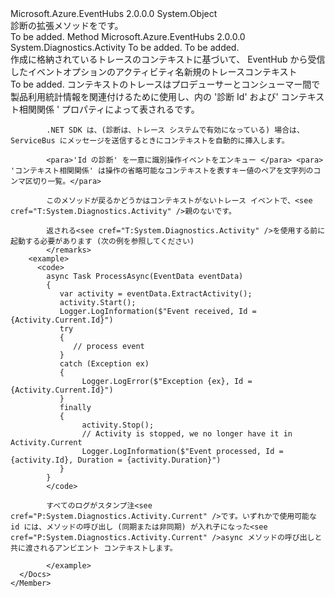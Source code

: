 <Type Name="EventDataDiagnosticExtensions" FullName="Microsoft.Azure.EventHubs.EventDataDiagnosticExtensions">
  <TypeSignature Language="C#" Value="public static class EventDataDiagnosticExtensions" />
  <TypeSignature Language="ILAsm" Value=".class public auto ansi abstract sealed beforefieldinit EventDataDiagnosticExtensions extends System.Object" />
  <TypeSignature Language="DocId" Value="T:Microsoft.Azure.EventHubs.EventDataDiagnosticExtensions" />
  <TypeSignature Language="VB.NET" Value="Public Module EventDataDiagnosticExtensions" />
  <TypeSignature Language="F#" Value="type EventDataDiagnosticExtensions = class" />
  <AssemblyInfo>
    <AssemblyName>Microsoft.Azure.EventHubs</AssemblyName>
    <AssemblyVersion>2.0.0.0</AssemblyVersion>
  </AssemblyInfo>
  <Base>
    <BaseTypeName>System.Object</BaseTypeName>
  </Base>
  <Interfaces />
  <Docs>
    <summary>
            診断の拡張メソッドを<see cref="T:Microsoft.Azure.EventHubs.EventData" />です。
            </summary>
    <remarks>To be added.</remarks>
  </Docs>
  <Members>
    <Member MemberName="ExtractActivity">
      <MemberSignature Language="C#" Value="public static System.Diagnostics.Activity ExtractActivity (this Microsoft.Azure.EventHubs.EventData eventData, string activityName = null);" />
      <MemberSignature Language="ILAsm" Value=".method public static hidebysig class System.Diagnostics.Activity ExtractActivity(class Microsoft.Azure.EventHubs.EventData eventData, string activityName) cil managed" />
      <MemberSignature Language="DocId" Value="M:Microsoft.Azure.EventHubs.EventDataDiagnosticExtensions.ExtractActivity(Microsoft.Azure.EventHubs.EventData,System.String)" />
      <MemberSignature Language="F#" Value="static member ExtractActivity : Microsoft.Azure.EventHubs.EventData * string -&gt; System.Diagnostics.Activity" Usage="Microsoft.Azure.EventHubs.EventDataDiagnosticExtensions.ExtractActivity (eventData, activityName)" />
      <MemberType>Method</MemberType>
      <AssemblyInfo>
        <AssemblyName>Microsoft.Azure.EventHubs</AssemblyName>
        <AssemblyVersion>2.0.0.0</AssemblyVersion>
      </AssemblyInfo>
      <ReturnValue>
        <ReturnType>System.Diagnostics.Activity</ReturnType>
      </ReturnValue>
      <Parameters>
        <Parameter Name="eventData" Type="Microsoft.Azure.EventHubs.EventData" RefType="this" />
        <Parameter Name="activityName" Type="System.String" />
      </Parameters>
      <Docs>
        <param name="eventData">To be added.</param>
        <param name="activityName">To be added.</param>
        <summary>
            作成<see cref="T:System.Diagnostics.Activity" />に格納されているトレースのコンテキストに基づいて、 <see cref="T:Microsoft.Azure.EventHubs.EventData" /> <param name="eventData">EventHub から受信したイベント</param><param name="activityName">オプションのアクティビティ名</param><returns>新規<see cref="T:System.Diagnostics.Activity" />のトレースコンテキスト</returns></summary>
        <returns>To be added.</returns>
        <remarks>
            コンテキストのトレースはプロデューサーとコンシューマー間で製品利用統計情報を関連付けるために使用し、内の '診断 Id' および' コンテキスト相関関係 ' プロパティによって表される<see cref="P:Microsoft.Azure.EventHubs.EventData.Properties" />です。
            
            .NET SDK は、(診断は、トレース システムで有効になっている) 場合は、ServiceBus にメッセージを送信するときにコンテキストを自動的に挿入します。
            
            <para>'Id の診断' を一意に識別操作イベントをエンキュー </para> <para> 'コンテキスト相関関係' は操作の省略可能なコンテキストを表すキー値のペアを文字列のコンマ区切り一覧。</para>
            
            このメソッドが戻るかどうかはコンテキストがないトレース イベントで、<see cref="T:System.Diagnostics.Activity" />親のないです。
            
            返される<see cref="T:System.Diagnostics.Activity" />を使用する前に起動する必要があります (次の例を参照してください)
            </remarks>
        <example>
          <code>
            async Task ProcessAsync(EventData eventData)
            {
               var activity = eventData.ExtractActivity();
               activity.Start();
               Logger.LogInformation($"Event received, Id = {Activity.Current.Id}")
               try 
               {
                  // process event
               }
               catch (Exception ex)
               {
                    Logger.LogError($"Exception {ex}, Id = {Activity.Current.Id}")
               }
               finally 
               {
                    activity.Stop();
                    // Activity is stopped, we no longer have it in Activity.Current
                    Logger.LogInformation($"Event processed, Id = {activity.Id}, Duration = {activity.Duration}")
               }
            }
            </code>
            
            すべてのログがスタンプ注<see cref="P:System.Diagnostics.Activity.Current" />です。いずれかで使用可能な id には、メソッドの呼び出し (同期または非同期) が入れ子になった<see cref="P:System.Diagnostics.Activity.Current" />async メソッドの呼び出しと共に渡されるアンビエント コンテキストします。
            
            </example>
      </Docs>
    </Member>
  </Members>
</Type>